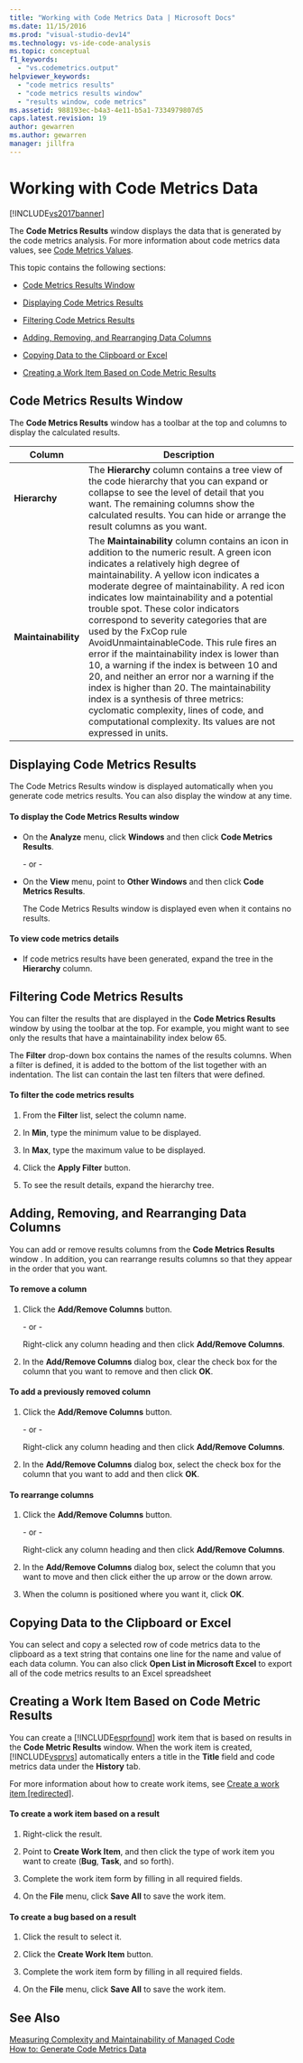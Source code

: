 ```yaml
---
title: "Working with Code Metrics Data | Microsoft Docs"
ms.date: 11/15/2016
ms.prod: "visual-studio-dev14"
ms.technology: vs-ide-code-analysis
ms.topic: conceptual
f1_keywords: 
  - "vs.codemetrics.output"
helpviewer_keywords: 
  - "code metrics results"
  - "code metrics results window"
  - "results window, code metrics"
ms.assetid: 988193ec-b4a3-4e11-b5a1-7334979807d5
caps.latest.revision: 19
author: gewarren
ms.author: gewarren
manager: jillfra
---
```

# Working with Code Metrics Data
[!INCLUDE[vs2017banner](../includes/vs2017banner.md)]

The **Code Metrics Results** window displays the data that is generated by the code metrics analysis. For more information about code metrics data values, see [Code Metrics Values](../code-quality/code-metrics-values.md).  
  
 This topic contains the following sections:  
  
- [Code Metrics Results Window](../code-quality/working-with-code-metrics-data.md#BKMK_CodeMetricsResultsWindow)  
  
- [Displaying Code Metrics Results](../code-quality/working-with-code-metrics-data.md#BKMK_DisplayingCodeMetricsResults)  
  
- [Filtering Code Metrics Results](../code-quality/working-with-code-metrics-data.md#BKMK_FilteringCodeMetricsResults)  
  
- [Adding, Removing, and Rearranging Data Columns](../code-quality/working-with-code-metrics-data.md#BKMK_AddingRemovingandRearrangingDataColumns)  
  
- [Copying Data to the Clipboard or Excel](../code-quality/working-with-code-metrics-data.md#BKMK_Copying_Data_to_the_Clipboard_or_Excel)  
  
- [Creating a Work Item Based on Code Metric Results](../code-quality/working-with-code-metrics-data.md#BKMK_Creating_a_Work_Item_Based_on_Code_Metric_Results)  
  
##  <a name="BKMK_CodeMetricsResultsWindow"></a> Code Metrics Results Window  
 The **Code Metrics Results** window has a toolbar at the top and columns to display the calculated results.  
  
|Column|Description|  
|------------|-----------------|  
|**Hierarchy**|The **Hierarchy** column contains a tree view of the code hierarchy that you can expand or collapse to see the level of detail that you want. The remaining columns show the calculated results. You can hide or arrange the result columns as you want.|  
|**Maintainability**|The **Maintainability** column contains an icon in addition to the numeric result. A green icon indicates a relatively high degree of maintainability. A yellow icon indicates a moderate degree of maintainability. A red icon indicates low maintainability and a potential trouble spot. These color indicators correspond to severity categories that are used by the FxCop rule AvoidUnmaintainableCode. This rule fires an error if the maintainability index is lower than 10, a warning if the index is between 10 and 20, and neither an error nor a warning if the index is higher than 20. The maintainability index is a synthesis of three metrics: cyclomatic complexity, lines of code, and computational complexity. Its values are not expressed in units.|  
  
##  <a name="BKMK_DisplayingCodeMetricsResults"></a> Displaying Code Metrics Results  
 The Code Metrics Results window is displayed automatically when you generate code metrics results. You can also display the window at any time.  
  
#### To display the Code Metrics Results window  
  
- On the **Analyze** menu, click **Windows** and then click **Code Metrics Results**.  
  
     \- or -  
  
- On the **View** menu, point to **Other Windows** and then click **Code Metrics Results**.  
  
     The Code Metrics Results window is displayed even when it contains no results.  
  
#### To view code metrics details  
  
- If code metrics results have been generated, expand the tree in the **Hierarchy** column.  
  
##  <a name="BKMK_FilteringCodeMetricsResults"></a> Filtering Code Metrics Results  
 You can filter the results that are displayed in the **Code Metrics Results** window by using the toolbar at the top. For example, you might want to see only the results that have a maintainability index below 65.  
  
 The **Filter** drop-down box contains the names of the results columns. When a filter is defined, it is added to the bottom of the list together with an indentation. The list can contain the last ten filters that were defined.  
  
#### To filter the code metrics results  
  
1. From the **Filter** list, select the column name.  
  
2. In **Min**, type the minimum value to be displayed.  
  
3. In **Max**, type the maximum value to be displayed.  
  
4. Click the **Apply Filter** button.  
  
5. To see the result details, expand the hierarchy tree.  
  
##  <a name="BKMK_AddingRemovingandRearrangingDataColumns"></a> Adding, Removing, and Rearranging Data Columns  
 You can add or remove results columns from the **Code Metrics Results** window . In addition, you can rearrange results columns so that they appear in the order that you want.  
  
#### To remove a column  
  
1. Click the **Add/Remove Columns** button.  
  
     \- or -  
  
     Right-click any column heading and then click **Add/Remove Columns**.  
  
2. In the **Add/Remove Columns** dialog box, clear the check box for the column that you want to remove and then click **OK**.  
  
#### To add a previously removed column  
  
1. Click the **Add/Remove Columns** button.  
  
     \- or -  
  
     Right-click any column heading and then click **Add/Remove Columns**.  
  
2. In the **Add/Remove Columns** dialog box, select the check box for the column that you want to add and then click **OK**.  
  
#### To rearrange columns  
  
1. Click the **Add/Remove Columns** button.  
  
     \- or -  
  
     Right-click any column heading and then click **Add/Remove Columns**.  
  
2. In the **Add/Remove Columns** dialog box, select the column that you want to move and then click either the up arrow or the down arrow.  
  
3. When the column is positioned where you want it, click **OK**.  
  
##  <a name="BKMK_Copying_Data_to_the_Clipboard_or_Excel"></a> Copying Data to the Clipboard or Excel  
 You can select and copy a selected row of code metrics data to the clipboard as a text string that contains one line for the name and value of each data column. You can also click **Open List in Microsoft Excel** to export all of the code metrics results to an Excel spreadsheet  
  
##  <a name="BKMK_Creating_a_Work_Item_Based_on_Code_Metric_Results"></a> Creating a Work Item Based on Code Metric Results  
 You can create a [!INCLUDE[esprfound](../includes/esprfound-md.md)] work item that is based on results in the **Code Metric Results** window. When the work item is created, [!INCLUDE[vsprvs](../includes/vsprvs-md.md)] automatically enters a title in the **Title** field and code metrics data under the **History** tab.  
  
 For more information about how to create work items, see [Create a work item &#91;redirected&#93;](http://msdn.microsoft.com/24b2e064-16ac-4bf0-8de4-98a1f48b8c4b).  
  
#### To create a work item based on a result  
  
1. Right-click the result.  
  
2. Point to **Create Work Item**, and then click the type of work item you want to create (**Bug**, **Task**, and so forth).  
  
3. Complete the work item form by filling in all required fields.  
  
4. On the **File** menu, click **Save All** to save the work item.  
  
#### To create a bug based on a result  
  
1. Click the result to select it.  
  
2. Click the **Create Work Item** button.  
  
3. Complete the work item form by filling in all required fields.  
  
4. On the **File** menu, click **Save All** to save the work item.  
  
## See Also  
 [Measuring Complexity and Maintainability of Managed Code](../code-quality/measuring-complexity-and-maintainability-of-managed-code.md)   
 [How to: Generate Code Metrics Data](../code-quality/how-to-generate-code-metrics-data.md)
